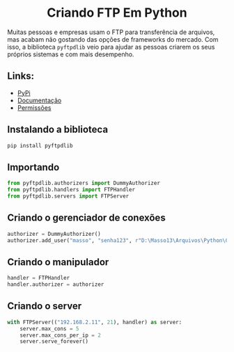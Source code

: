 <h1 align="center">Criando FTP Em Python</h1>

Muitas pessoas e empresas usam o FTP para transferência de arquivos, mas acabam não gostando das opções de frameworks do mercado. Com isso, a biblioteca `pyftpdlib` veio para ajudar as pessoas criarem os seus próprios sistemas e com mais desempenho.

## Links:
* [PyPi](http://pyftpdlib.readthedocs.io/)
* [Documentação](http://pyftpdlib.readthedocs.io/)
* [Permissões](https://pyftpdlib.readthedocs.io/en/latest/api.html#pyftpdlib.authorizers.DummyAuthorizer)


## Instalando a biblioteca
```bash
pip install pyftpdlib
```

## Importando
```python
from pyftpdlib.authorizers import DummyAuthorizer
from pyftpdlib.handlers import FTPHandler
from pyftpdlib.servers import FTPServer
```


## Criando o gerenciador de conexões
```python
authorizer = DummyAuthorizer()
authorizer.add_user("masso", "senha123", r"D:\Masso13\Arquivos\Python\Github\Criando-FTP-Em-Python", "elradrmw")
```


## Criando o manipulador
```python
handler = FTPHandler
handler.authorizer = authorizer
```

## Criando o server
```python
with FTPServer(("192.168.2.11", 21), handler) as server:
    server.max_cons = 5
    server.max_cons_per_ip = 2
    server.serve_forever()
```
